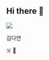 ## Hi there 👋 
<img src="https://capsule-render.vercel.app/api?type=wave&color=#FFFF00&height=300&section=header&text=capsule%20render&fontSize=90%22"/>

김다연

:skull_and_crossbones: :yellow_heart:
<!--
**ihatebasil/iHATEbasil** is a ✨ _special_ ✨ repository because its `README.md` (this file) appears on your GitHub profile.

Here are some ideas to get you started:

- 🔭 I’m currently working on ...
- 🌱 I’m currently learning ...
- 👯 I’m looking to collaborate on ...
- 🤔 I’m looking for help with ...
- 💬 Ask me about ...
- 📫 How to reach me: ...
- 😄 Pronouns: ...
- ⚡ Fun fact: ...
-->


